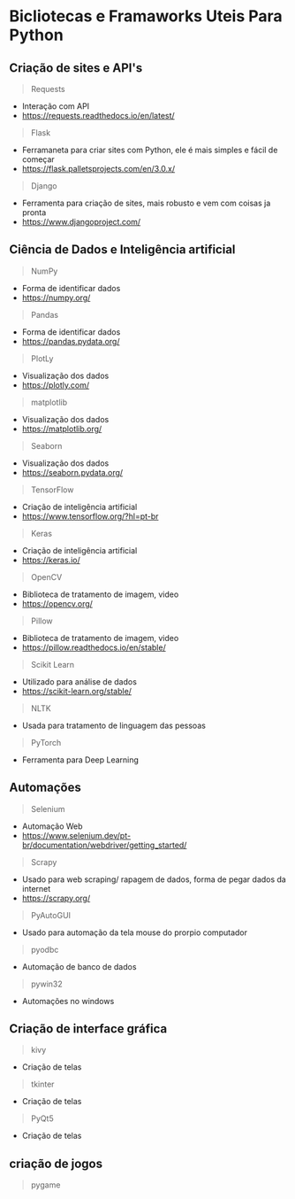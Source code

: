 # Bicliotecas e Framaworks Uteis Para Python

## Criação de sites e API's
 
> Requests

- Interação com API
- https://requests.readthedocs.io/en/latest/

> Flask

- Ferramaneta para criar sites com Python, ele é mais simples e fácil de começar
- https://flask.palletsprojects.com/en/3.0.x/

> Django
- Ferramenta para criação de sites, mais robusto e vem com coisas ja pronta
- https://www.djangoproject.com/

## Ciência de Dados e Inteligência artificial

> NumPy
- Forma de identificar dados
- https://numpy.org/


> Pandas
- Forma de identificar dados
- https://pandas.pydata.org/

> PlotLy
- Visualização dos dados
- https://plotly.com/

> matplotlib
- Visualização dos dados
- https://matplotlib.org/


> Seaborn
- Visualização dos dados
- https://seaborn.pydata.org/

> TensorFlow

- Criação de inteligência artificial
- https://www.tensorflow.org/?hl=pt-br

> Keras
- Criação de inteligência artificial
- https://keras.io/

> OpenCV
- Biblioteca de tratamento de imagem, video
- https://opencv.org/


> Pillow
- Biblioteca de tratamento de imagem, video
- https://pillow.readthedocs.io/en/stable/

> Scikit Learn 
- Utilizado para análise de dados
- https://scikit-learn.org/stable/

> NLTK
- Usada para tratamento de linguagem das pessoas

> PyTorch
- Ferramenta para Deep Learning

## Automações

> Selenium 
- Automação Web
- https://www.selenium.dev/pt-br/documentation/webdriver/getting_started/

> Scrapy
- Usado para web scraping/ rapagem de dados, forma de pegar dados da internet
- https://scrapy.org/

> PyAutoGUI
- Usado para automação da tela mouse do prorpio computador 

> pyodbc
- Automação de banco de dados

> pywin32
- Automações no windows


## Criação de interface gráfica

> kivy
- Criação de telas

> tkinter
- Criação de telas

> PyQt5
- Criação de telas

## criação de jogos

> pygame
